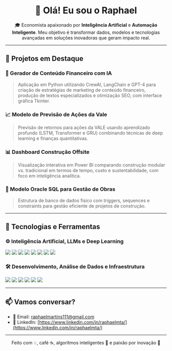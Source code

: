 <h1 align="center">👋 Olá! Eu sou o Raphael</h1>

<p align="center">
🎓 Economista apaixonado por <strong>Inteligência Artificial</strong> e <strong>Automação Inteligente</strong>. Meu objetivo é transformar dados, modelos e tecnologias avançadas em soluções inovadoras que geram impacto real.
</p>

---

## 🚀 Projetos em Destaque

### 🤖 Gerador de Conteúdo Financeiro com IA
> Aplicação em Python utilizando CrewAI, LangChain e GPT-4 para criação de estratégias de marketing de conteúdo financeiro, produção de textos especializados e otimização SEO, com interface gráfica Tkinter.

### 📈 Modelo de Previsão de Ações da Vale
> Previsão de retornos para ações da VALE usando aprendizado profundo (LSTM, Transformer e GRU) combinando técnicas de deep learning e finanças quantitativas.

### 📊 Dashboard Construção Offsite
> Visualização interativa em Power BI comparando construção modular vs. tradicional em termos de tempo, custo e sustentabilidade, com foco em inteligência analítica.

### 🧮 Modelo Oracle SQL para Gestão de Obras
> Estrutura de banco de dados físico com triggers, sequences e constraints para gestão eficiente de projetos de construção.

---

## 🧠 Tecnologias e Ferramentas

### ⚙️ Inteligência Artificial, LLMs e Deep Learning
<img src="https://img.shields.io/badge/OpenAI-412991?style=for-the-badge&logo=openai&logoColor=white"/>
<img src="https://img.shields.io/badge/Gemini-4285F4?style=for-the-badge&logo=google&logoColor=white"/>
<img src="https://img.shields.io/badge/LangChain-000000?style=for-the-badge&logo=langchain&logoColor=white"/>
<img src="https://img.shields.io/badge/CrewAI-000000?style=for-the-badge"/>
<img src="https://img.shields.io/badge/PyTorch-EE4C2C?style=for-the-badge&logo=pytorch&logoColor=white"/>
<img src="https://img.shields.io/badge/TensorFlow-FF6F00?style=for-the-badge&logo=tensorflow&logoColor=white"/>
<img src="https://img.shields.io/badge/Keras-D00000?style=for-the-badge&logo=keras&logoColor=white"/>
<img src="https://img.shields.io/badge/DeepLearning-000080?style=for-the-badge"/>

### 🛠️ Desenvolvimento, Análise de Dados e Infraestrutura
<img src="https://img.shields.io/badge/Python-3776AB?style=for-the-badge&logo=python&logoColor=white"/>
<img src="https://img.shields.io/badge/Pandas-150458?style=for-the-badge&logo=pandas&logoColor=white"/>
<img src="https://img.shields.io/badge/Oracle-F80000?style=for-the-badge&logo=oracle&logoColor=white"/>
<img src="https://img.shields.io/badge/PowerBI-F2C811?style=for-the-badge&logo=powerbi&logoColor=black"/>
<img src="https://img.shields.io/badge/GitHub-181717?style=for-the-badge&logo=github&logoColor=white"/>
<img src="https://img.shields.io/badge/Tkinter-FF69B4?style=for-the-badge"/>

---

## 📫 Vamos conversar?

- 📧 Email: raphaelmartins111@gmail.com  
- 💼 LinkedIn: [https://www.linkedin.com/in/raphaelmta/](https://www.linkedin.com/in/raphaelmta/)

---

<p align="center">
Feito com 💡, café ☕, algoritmos inteligentes 🤖 e paixão por inovação 🚀
</p>
